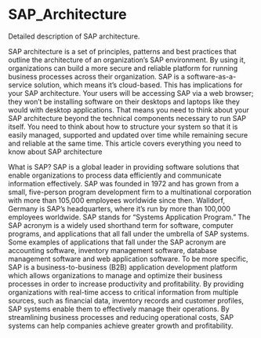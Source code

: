 # SAP_Architecture
Detailed description of SAP architecture.


SAP architecture is a set of principles, patterns and best practices that outline the architecture of an organization’s SAP environment. By using it, organizations can build a more secure and reliable platform for running business processes across their organization. SAP is a software-as-a-service solution, which means it’s cloud-based. This has implications for your SAP architecture. Your users will be accessing SAP via a web browser; they won’t be installing software on their desktops and laptops like they would with desktop applications.
That means you need to think about your SAP architecture beyond the technical components necessary to run SAP itself. You need to think about how to structure your system so that it is easily managed, supported and updated over time while remaining secure and reliable at the same time. This article covers everything you need to know about SAP architecture

What is SAP?
SAP is a global leader in providing software solutions that enable organizations to process data efficiently and communicate information effectively. SAP was founded in 1972 and has grown from a small, five-person program development firm to a multinational corporation with more than 105,000 employees worldwide since then. Walldorf, Germany is SAP’s headquarters, where it’s run by more than 100,000 employees worldwide. SAP stands for “Systems Application Program.” The SAP acronym is a widely used shorthand term for software, computer programs, and applications that all fall under the umbrella of SAP systems. Some examples of applications that fall under the SAP acronym are accounting software, inventory management software, database management software and web application software. To be more specific, SAP is a business-to-business (B2B) application development platform which allows organizations to manage and optimize their business processes in order to increase productivity and profitability. By providing organizations with real-time access to critical information from multiple sources, such as financial data, inventory records and customer profiles, SAP systems enable them to effectively manage their operations. By streamlining business processes and reducing operational costs, SAP systems can help companies achieve greater growth and profitability.
